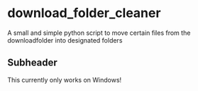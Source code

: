 # download_folder_cleaner
A small and simple python script to move certain files from the downloadfolder into designated folders

## Subheader

This currently only works on Windows!